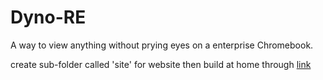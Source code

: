 # Dyno-RE
A way to view anything without prying eyes on a enterprise Chromebook.

create sub-folder called 'site' for website then build at home through [link](https://dash.cloudflare.com/41693b70cad8d2ae3d3e348d373df7d6/pages/new/provider/github)
